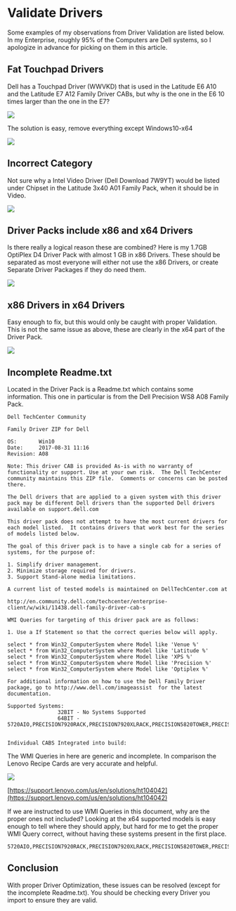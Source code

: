 # Validate Drivers

Some examples of my observations from Driver Validation are listed below. In my Enterprise, roughly 95% of the Computers are Dell systems, so I apologize in advance for picking on them in this article.

## Fat Touchpad Drivers

Dell has a Touchpad Driver \(WWVKD\) that is used in the Latitude E6 A10 and the Latitude E7 A12 Family Driver CABs, but why is the one in the E6 10 times larger than the one in the E7?

![](../../.gitbook/assets/2-1-2018-12-38-23-am.png)

The solution is easy, remove everything except Windows10-x64

![](../../.gitbook/assets/2-1-2018-12-41-51-am.png)

## Incorrect Category

Not sure why a Intel Video Driver \(Dell Download 7W9YT\) would be listed under Chipset in the Latitude 3x40 A01 Family Pack, when it should be in Video.

![](../../.gitbook/assets/2-1-2018-9-08-48-pm.png)

## Driver Packs include x86 and x64 Drivers

Is there really a logical reason these are combined? Here is my 1.7GB OptiPlex D4 Driver Pack with almost 1 GB in x86 Drivers. These should be separated as most everyone will either not use the x86 Drivers, or create Separate Driver Packages if they do need them.

![](../../.gitbook/assets/2-1-2018-12-53-08-am.png)

## x86 Drivers in x64 Drivers

Easy enough to fix, but this would only be caught with proper Validation. This is not the same issue as above, these are clearly in the x64 part of the Driver Pack.

![](../../.gitbook/assets/2-1-2018-12-46-53-am.png)

## Incomplete Readme.txt

Located in the Driver Pack is a Readme.txt which contains some information. This one in particular is from the Dell Precision WS8 A08 Family Pack.

```text
Dell TechCenter Community

Family Driver ZIP for Dell

OS:       Win10 
Date:     2017-08-31 11:16
Revision: A08

Note: This driver CAB is provided As-is with no warranty of functionality or support. Use at your own risk.  The Dell TechCenter community maintains this ZIP file.  Comments or concerns can be posted there.

The Dell drivers that are applied to a given system with this driver pack may be different Dell drivers than the supported Dell drivers available on support.dell.com

This driver pack does not attempt to have the most current drivers for each model listed.  It contains drivers that work best for the series of models listed below.

The goal of this driver pack is to have a single cab for a series of systems, for the purpose of:

1. Simplify driver management.
2. Minimize storage required for drivers.
3. Support Stand-alone media limitations.

A current list of tested models is maintained on DellTechCenter.com at 

http://en.community.dell.com/techcenter/enterprise-client/w/wiki/11438.dell-family-driver-cab-s

WMI Queries for targeting of this driver pack are as follows:

1. Use a If Statement so that the correct queries below will apply.

select * from Win32_ComputerSystem where Model like 'Venue %'
select * from Win32_ComputerSystem where Model like 'Latitude %'
select * from Win32_ComputerSystem where Model like 'XPS %'
select * from Win32_ComputerSystem where Model like 'Precision %'
select * from Win32_ComputerSystem where Model like 'Optiplex %'

For additional information on how to use the Dell Family Driver package, go to http://www.dell.com/imageassist  for the latest documentation.

Supported Systems: 
                32BIT - No Systems Supported
                64BIT - 5720AIO,PRECISION7920RACK,PRECISION7920XLRACK,PRECISION5820TOWER,PRECISION5820XLTOWER,PRECISION7820TOWER,PRECISION7820XLTOWER,PRECISION7920TOWER,PRECISION7920XLTOWER


Individual CABS Integrated into build:
```

The WMI Queries in here are generic and incomplete. In comparison the Lenovo Recipe Cards are very accurate and helpful.

![](../../.gitbook/assets/2-1-2018-1-03-00-am.png)

[https://support.lenovo.com/us/en/solutions/ht104042](https://support.lenovo.com/us/en/solutions/ht104042)

If we are instructed to use WMI Queries in this document, why are the proper ones not included? Looking at the x64 supported models is easy enough to tell where they should apply, but hard for me to get the proper WMI Query correct, without having these systems present in the first place.

```text
5720AIO,PRECISION7920RACK,PRECISION7920XLRACK,PRECISION5820TOWER,PRECISION5820XLTOWER,PRECISION7820TOWER,PRECISION7820XLTOWER,PRECISION7920TOWER,PRECISION7920XLTOWER
```

## Conclusion

With proper Driver Optimization, these issues can be resolved \(except for the incomplete Readme.txt\). You should be checking every Driver you import to ensure they are valid.


